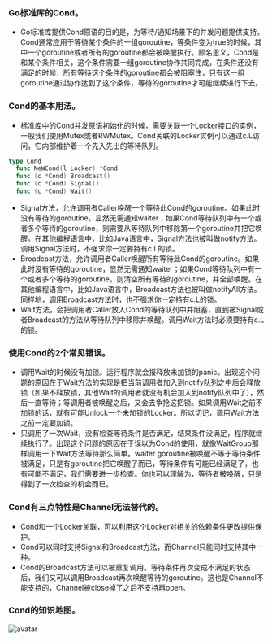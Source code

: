 ### Go标准库的Cond。
- Go标准库提供Cond原语的目的是，为等待/通知场景下的并发问题提供支持。Cond通常应用于等待某个条件的一组goroutine，等条件变为true的时候，其中一个goroutine或者所有的goroutine都会被唤醒执行。顾名思义，Cond是和某个条件相关，这个条件需要一组goroutine协作共同完成，在条件还没有满足的时候，所有等待这个条件的goroutine都会被阻塞住，只有这一组goroutine通过协作达到了这个条件，等待的goroutine才可能继续进行下去。
### Cond的基本用法。
- 标准库中的Cond并发原语初始化的时候，需要关联一个Locker接口的实例，一般我们使用Mutex或者RWMutex。Cond关联的Locker实例可以通过c.L访问，它内部维护着一个先入先出的等待队列。
``` go
type Cond
  func NeWCond(l Locker) *Cond
  func (c *Cond) Broadcast()
  func (c *Cond) Signal()
  func (c *Cond) Wait()
```
- Signal方法，允许调用者Caller唤醒一个等待此Cond的goroutine。如果此时没有等待的goroutine，显然无需通知waiter；如果Cond等待队列中有一个或者多个等待的goroutine，则需要从等待队列中移除第一个goroutine并把它唤醒。在其他编程语言中，比如Java语言中，Signal方法也被叫做notify方法。调用Signal方法时，不强求你一定要持有c.L的锁。
- Broadcast方法，允许调用者Caller唤醒所有等待此Cond的goroutine。如果此时没有等待的goroutine，显然无需通知waiter；如果Cond等待队列中有一个或者多个等待的goroutine，则清空所有等待的goroutine，并全部唤醒。在其他编程语言中，比如Java语言中，Broadcast方法也被叫做notifyAll方法。同样地，调用Broadcast方法时，也不强求你一定持有c.L的锁。
- Wait方法，会把调用者Caller放入Cond的等待队列中并阻塞，直到被Signal或者Broadcast的方法从等待队列中移除并唤醒。调用Wait方法时必须要持有c.L的锁。
### 使用Cond的2个常见错误。
- 调用Wait的时候没有加锁。运行程序就会报释放未加锁的panic。出现这个问题的原因在于Wait方法的实现是把当前调用者加入到notify队列之中后会释放锁（如果不释放锁，其他Wait的调用者就没有机会加入到notify队列中了），然后一直等待；等调用者被唤醒之后，又会去争抢这把锁。如果调用Wait之前不加锁的话，就有可能Unlock一个未加锁的Locker。所以切记，调用Wait方法之前一定要加锁。
- 只调用了一次Wait，没有检查等待条件是否满足，结果条件没满足，程序就继续执行了。出现这个问题的原因在于误以为Cond的使用，就像WaitGroup那样调用一下Wait方法等待那么简单。waiter goroutine被唤醒不等于等待条件被满足，只是有goroutine把它唤醒了而已，等待条件有可能已经满足了，也有可能不满足，我们需要进一步检查。你也可以理解为，等待者被唤醒，只是得到了一次检查的机会而已。
### Cond有三点特性是Channel无法替代的。
- Cond和一个Locker关联，可以利用这个Locker对相关的依赖条件更改提供保护。
- Cond可以同时支持Signal和Broadcast方法，而Channel只能同时支持其中一种。
- Cond的Broadcast方法可以被重复调用。等待条件再次变成不满足的状态后，我们又可以调用Broadcast再次唤醒等待的goroutine。这也是Channel不能支持的，Channel被close掉了之后不支持再open。
### Cond的知识地图。
![avatar](https://static001.geekbang.org/resource/image/47/5d/477157d2dbe1b7e4511f56c2c9c2105d.jpg)